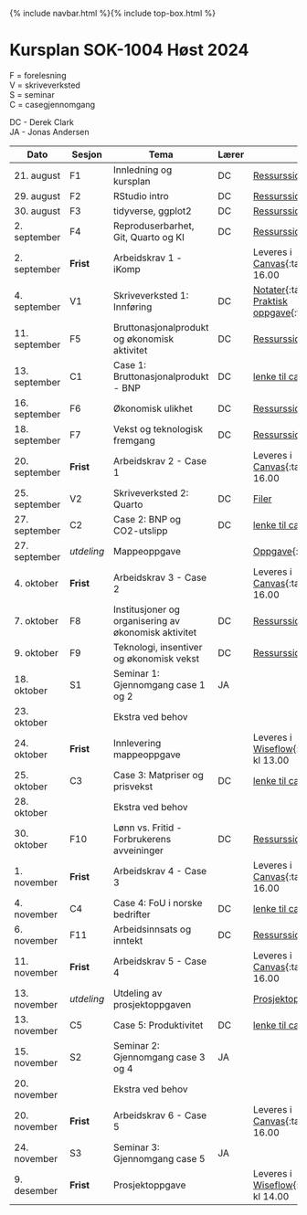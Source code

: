 {% include navbar.html %}{% include top-box.html %}

#  Kursplan SOK-1004 Høst 2024

F = forelesning      
V = skriveverksted        
S = seminar       
C = casegjennomgang               

DC - Derek Clark                     
JA - Jonas Andersen

     



|Dato <img width=100/>| Sesjon <img width=80/>   | Tema                                                              | Lærer  | Ressurser <img width=200/>  |
|--------|----------------|----------------------------------------------------------------------|-----------|--------------------------------------|
|21. august|F1   | Innledning og kursplan    | DC       | [Ressursside](/ressurssider/F1.md){:target='_blank_'} | 
|29. august|F2  | RStudio intro  | DC | [Ressursside](/ressurssider/F2.md){:target='_blank_'} |
|30. august|F3   | tidyverse, ggplot2  |DC     | [Ressursside](/ressurssider/F3.md){:target='_blank_'}  |
|2. september|F4    | Reproduserbarhet, Git, Quarto og KI | DC| [Ressursside](/ressurssider/F4.md){:target='_blank_'} |
|2. september|**Frist**| Arbeidskrav 1 - iKomp|  | Leveres i [Canvas](https://uit.instructure.com/courses/35388/assignments){:target='_blank_'} innen kl 16.00|
|4. september|V1   | Skriveverksted 1: Innføring   | DC       | [Notater](/forelesninger/skriveverk_lysbilder.pdf){:target='_blank_'} <br> [Praktisk oppgave](/oppgaver/praktisk_øvelse.pdf){:target='_blank_'} |
|11. september|F5   | Bruttonasjonalprodukt og økonomisk aktivitet    | DC   | [Ressursside](ressurssider/F5.md){:target='_blank_'}  |
|13. september|C1 | Case 1: Bruttonasjonalprodukt - BNP | DC   | [lenke til case](case.md){:target='_blank_'} |
|16. september| F6     | Økonomisk ulikhet   | DC | [Ressursside](/ressurssider/F6.md){:target='_blank_'}   | 
|18. september|F7    | Vekst og teknologisk fremgang           | DC | [Ressursside](/ressurssider/F7.md){:target='_blank_'}   |
|20. september|**Frist**|Arbeidskrav 2 - Case 1|  |Leveres i [Canvas](https://uit.instructure.com/courses/35388/assignments){:target='_blank_'} innen kl 16.00|
|25. september |V2   | Skriveverksted 2: Quarto  |DC | [Filer](skriveverksted_2.md) |
|27. september|C2   | Case 2: BNP og CO2-utslipp  |DC |  [lenke til case](case.md) |
|27. september|*utdeling*| Mappeoppgave |  | [Oppgave](/eksamen/mappeoppgave.md){:target='_blank_'}|
|4. oktober|**Frist**|Arbeidskrav 3 - Case 2|  |Leveres i [Canvas](https://uit.instructure.com/courses/35388/assignments){:target='_blank_'} innen kl 16.00|
|7. oktober|F8|Institusjoner og organisering av økonomisk aktivitet | DC |[Ressursside](/ressurssider/F8.md){:target='_blank_'} |
|9. oktober|F9   | Teknologi, insentiver og økonomisk vekst | DC | [Ressursside](/ressurssider/F9.md){:target='_blank_'}   |
|18. oktober| S1  | Seminar 1: Gjennomgang case 1 og 2 | JA |  |
|23. oktober|   |Ekstra ved behov |  | |
|24. oktober|**Frist**    | Innlevering mappeoppgave        | | Leveres i [Wiseflow](https://europe.wiseflow.net/login){:target='_blank_'} innen kl 13.00  |
|25. oktober|C3  | Case 3: Matpriser og prisvekst |DC| [lenke til case](case.md)  |
|28. oktober|  | Ekstra ved behov | |  |
|30. oktober|F10 | Lønn vs. Fritid - Forbrukerens avveininger  | DC | [Ressursside](/ressurssider/F10.md){:target='_blank_'}   | 
|1. november|**Frist**|Arbeidskrav 4 - Case 3|  |Leveres i [Canvas](https://uit.instructure.com/courses/35388/assignments){:target='_blank_'} innen kl 16.00|
|4. november|C4   | Case 4: FoU i norske bedrifter          | DC | [lenke til case](case.md) |
|6. november |F11  | Arbeidsinnsats og inntekt  | DC         | [Ressursside](/ressurssider/F11.md){:target='_blank_'}   |
|11. november|**Frist**|Arbeidskrav 5 - Case 4|  |Leveres i [Canvas](https://uit.instructure.com/courses/35388/assignments){:target='_blank_'} innen kl 16.00|
|13. november |*utdeling*  | Utdeling av prosjektoppgaven      |        | [Prosjektoppgave](/eksamen/prosjektoppgave.md){:target='_blank_'} |
|13. november |C5    | Case 5: Produktivitet |DC | [lenke til case](case.md) |
|15. november| S2  | Seminar 2: Gjennomgang case 3 og 4 | JA |  |
|20. november|   | Ekstra ved behov |  | |
|20. november|**Frist**|Arbeidskrav 6 - Case 5|  |Leveres i [Canvas](https://uit.instructure.com/courses/35388/assignments){:target='_blank_'} innen kl 16.00|
|24. november| S3  | Seminar 3: Gjennomgang case 5 | JA |  |
|9. desember |**Frist**  | Prosjektoppgave       |         | Leveres i [Wiseflow](https://europe.wiseflow.net/login){:target='_blank_'} innen kl 14.00 |





